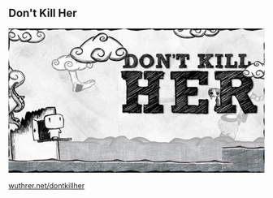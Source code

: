 ##  Don't Kill Her

![dkh](img/dkh.jpg)

[wuthrer.net/dontkillher](http://www.wuthrer.net/dontkillher/)
